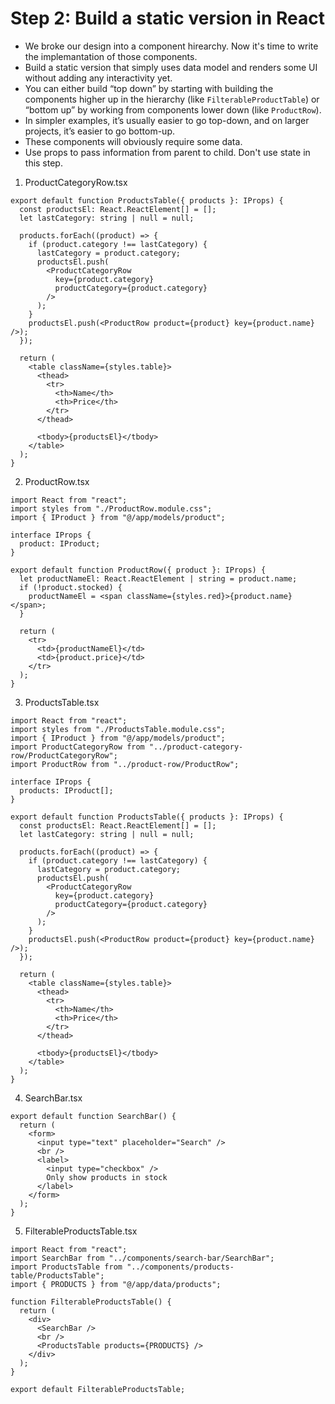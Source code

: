 # Step 2: Build a static version in React 

- We broke our design into a component hirearchy. Now it's time to write the implemantation of those components.
- Build a static version that simply uses data model and renders some UI without adding any interactivity yet.
- You can either build “top down” by starting with building the components higher up in the hierarchy (like `FilterableProductTable`) or “bottom up” by working from components lower down (like `ProductRow`).
- In simpler examples, it’s usually easier to go top-down, and on larger projects, it’s easier to go bottom-up.
- These components will obviously require some data. 
- Use props to pass information from parent to child. Don't use state in this step.


1. ProductCategoryRow.tsx
   
```TSX
export default function ProductsTable({ products }: IProps) {
  const productsEl: React.ReactElement[] = [];
  let lastCategory: string | null = null;

  products.forEach((product) => {
    if (product.category !== lastCategory) {
      lastCategory = product.category;
      productsEl.push(
        <ProductCategoryRow
          key={product.category}
          productCategory={product.category}
        />
      );
    }
    productsEl.push(<ProductRow product={product} key={product.name} />);
  });

  return (
    <table className={styles.table}>
      <thead>
        <tr>
          <th>Name</th>
          <th>Price</th>
        </tr>
      </thead>

      <tbody>{productsEl}</tbody>
    </table>
  );
}
```

2. ProductRow.tsx

``` TSX
import React from "react";
import styles from "./ProductRow.module.css";
import { IProduct } from "@/app/models/product";

interface IProps {
  product: IProduct;
}

export default function ProductRow({ product }: IProps) {
  let productNameEl: React.ReactElement | string = product.name;
  if (!product.stocked) {
    productNameEl = <span className={styles.red}>{product.name}</span>;
  }

  return (
    <tr>
      <td>{productNameEl}</td>
      <td>{product.price}</td>
    </tr>
  );
}
```

3. ProductsTable.tsx

``` TSX
import React from "react";
import styles from "./ProductsTable.module.css";
import { IProduct } from "@/app/models/product";
import ProductCategoryRow from "../product-category-row/ProductCategoryRow";
import ProductRow from "../product-row/ProductRow";

interface IProps {
  products: IProduct[];
}

export default function ProductsTable({ products }: IProps) {
  const productsEl: React.ReactElement[] = [];
  let lastCategory: string | null = null;

  products.forEach((product) => {
    if (product.category !== lastCategory) {
      lastCategory = product.category;
      productsEl.push(
        <ProductCategoryRow
          key={product.category}
          productCategory={product.category}
        />
      );
    }
    productsEl.push(<ProductRow product={product} key={product.name} />);
  });

  return (
    <table className={styles.table}>
      <thead>
        <tr>
          <th>Name</th>
          <th>Price</th>
        </tr>
      </thead>

      <tbody>{productsEl}</tbody>
    </table>
  );
}
```

4. SearchBar.tsx

```TSX
export default function SearchBar() {
  return (
    <form>
      <input type="text" placeholder="Search" />
      <br />
      <label>
        <input type="checkbox" />
        Only show products in stock
      </label>
    </form>
  );
}

```

5. FilterableProductsTable.tsx

```TSX
import React from "react";
import SearchBar from "../components/search-bar/SearchBar";
import ProductsTable from "../components/products-table/ProductsTable";
import { PRODUCTS } from "@/app/data/products";

function FilterableProductsTable() {
  return (
    <div>
      <SearchBar />
      <br />
      <ProductsTable products={PRODUCTS} />
    </div>
  );
}

export default FilterableProductsTable;

```
